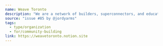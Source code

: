 ```yaml
---
name: Weave Toronto
description: "We are a network of builders, superconnectors, and educators building a neighborhood campus together. This is Toronto's version of a 5-year-old project called Fractal NYC. They started as a group of friends hosting meetups in their apartment before branching out into bigger projects such as a neighborhood campus, a coding bootcamp, a community-run third space, etc"
source: "issue #85 by @jordyarms"
tags:
  - type/organization
  - for/community-building
link: https://weavetoronto.notion.site
---
```


<!-- Community added from GitHub issue #85 -->
